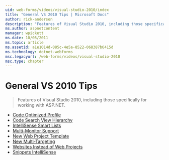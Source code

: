 ```yaml
---
uid: web-forms/videos/visual-studio-2010/index
title: "General VS 2010 Tips | Microsoft Docs"
author: rick-anderson
description: "Features of Visual Studio 2010, including those specifically for working with ASP.NET."
ms.author: aspnetcontent
manager: wpickett
ms.date: 10/05/2011
ms.topic: article
ms.assetid: a1e1014d-085c-4e5a-8522-068387b6415d
ms.technology: dotnet-webforms
msc.legacyurl: /web-forms/videos/visual-studio-2010
msc.type: chapter
---
```

General VS 2010 Tips
====================
> Features of Visual Studio 2010, including those specifically for working with ASP.NET.


- [Code Optimized Profile](visual-studio-2010-quick-hit-code-optimized-profile.md)
- [Code Search View Hierarchy](visual-studio-2010-quick-hit-code-search-view-hierarchy.md)
- [IntelliSense Smart Lists](visual-studio-2010-quick-hit-intellisense-smart-lists.md)
- [Multi-Monitor Support](visual-studio-2010-quick-hit-multi-monitor-support.md)
- [New Web Project Template](visual-studio-2010-quick-hit-new-web-project-template.md)
- [New Multi-Targeting](visual-studio-2010-quick-hit-new-multi-targeting.md)
- [Websites Instead of Web Projects](visual-studio-2010-quick-hit-websites-instead-of-web-projects.md)
- [Snippets IntelliSense](visual-studio-2010-quick-hit-snippets-intellisense.md)
